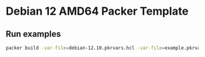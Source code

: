 # Debian 12 AMD64 Packer Template

## Run examples

```bash
packer build -var-file=debian-12.10.pkrvars.hcl -var-file=example.pkrvars.hcl .
```
